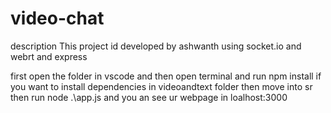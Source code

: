 # video-chat
description
This project id developed by ashwanth using socket.io and webrt and express

first open the folder in vscode
and then open terminal and run npm install if you want to install dependencies in videoandtext folder then move into sr then run node .\app.js
and you an see ur webpage in loalhost:3000